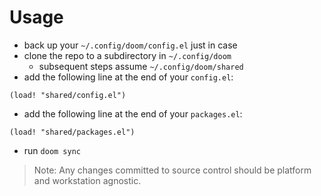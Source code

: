 # Usage

- back up your `~/.config/doom/config.el` just in case
- clone the repo to a subdirectory in `~/.config/doom`
    - subsequent steps assume `~/.config/doom/shared`
- add the following line at the end of your `config.el`:
```elisp
(load! "shared/config.el")
```
- add the following line at the end of your `packages.el`:
```elisp
(load! "shared/packages.el")
```
- run `doom sync`

> Note:
> Any changes committed to source control should be platform and workstation agnostic.
